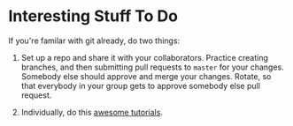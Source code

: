 # Interesting Stuff To Do

If you're familar with git already, do two things:

1. Set up a repo and share it with your collaborators. Practice creating branches, and then submitting pull requests to `master` for your changes. Somebody else should approve and merge your changes. Rotate, so that everybody in your group gets to approve somebody else pull request.

2. Individually, do this [awesome tutorials](http://learngitbranching.js.org/).
